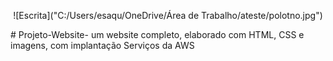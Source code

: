 <p align="center">
![Escrita]("C:/Users/esaqu/OneDrive/Área de Trabalho/ateste/polotno.jpg")

</p>
# Projeto-Website-
um website completo, elaborado com HTML, CSS e imagens, com implantação Serviços da AWS
